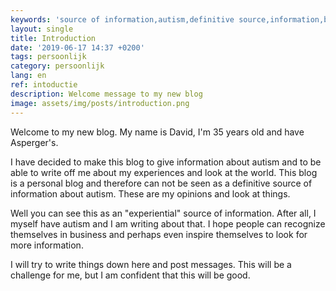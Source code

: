 ```yaml
---
keywords: 'source of information,autism,definitive source,information,blog'
layout: single
title: Introduction
date: '2019-06-17 14:37 +0200'
tags: persoonlijk
category: persoonlijk
lang: en
ref: intoductie
description: Welcome message to my new blog
image: assets/img/posts/introduction.png
---
```


Welcome to my new blog. My name is David, I'm 35 years old and have Asperger's.

I have decided to make this blog to give information about autism and to be able to write off me about my experiences and look at the world. This blog is a personal blog and therefore can not be seen as a definitive source of information about autism. These are my opinions and look at things.

Well you can see this as an "experiential" source of information. After all, I myself have autism and I am writing about that. I hope people can recognize themselves in business and perhaps even inspire themselves to look for more information.

I will try to write things down here and post messages. This will be a challenge for me, but I am confident that this will be good.
